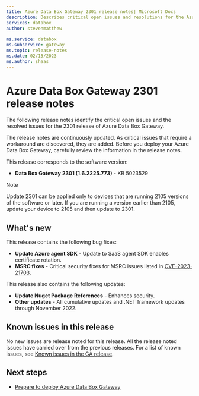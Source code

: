 ```yaml
---
title: Azure Data Box Gateway 2301 release notes| Microsoft Docs
description: Describes critical open issues and resolutions for the Azure Data Box Gateway running 2301 release.
services: databox
author: stevenmatthew
 
ms.service: databox
ms.subservice: gateway
ms.topic: release-notes
ms.date: 02/15/2023
ms.author: shaas
---
```


# Azure Data Box Gateway 2301 release notes

The following release notes identify the critical open issues and the resolved issues for the 2301 release of Azure Data Box Gateway.

The release notes are continuously updated. As critical issues that require a workaround are discovered, they are added. Before you deploy your Azure Data Box Gateway, carefully review the information in the release notes.  

This release corresponds to the software version:

- **Data Box Gateway 2301 (1.6.2225.773)** - KB 5023529

> [!NOTE]
> Update 2301 can be applied only to devices that are running 2105 versions of the software or later. If you are running a version earlier than 2105, update your device to 2105 and then update to 2301.

## What's new

This release contains the following bug fixes:

- **Update Azure agent SDK** - Update to SaaS agent SDK enables certificate rotation.
- **MSRC fixes** - Critical security fixes for MSRC issues listed in [CVE-2023-21703](https://msrc.microsoft.com/update-guide/vulnerability/CVE-2023-21703).

This release also contains the following updates:

- **Update Nuget Package References** - Enhances security.
- **Other updates** - All cumulative updates and .NET framework updates through November 2022.

## Known issues in this release

No new issues are release noted for this release. All the release noted issues have carried over from the previous releases. For a list of known issues, see [Known issues in the GA release](data-box-gateway-release-notes.md#known-issues-in-ga-release).

## Next steps

- [Prepare to deploy Azure Data Box Gateway](data-box-gateway-deploy-prep.md)
